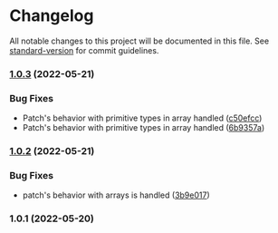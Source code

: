 # Changelog

All notable changes to this project will be documented in this file. See [standard-version](https://github.com/conventional-changelog/standard-version) for commit guidelines.

### [1.0.3](https://github.com/samidalil/fge/compare/v1.0.2...v1.0.3) (2022-05-21)


### Bug Fixes

* Patch's behavior with primitive types in array handled ([c50efcc](https://github.com/samidalil/fge/commit/c50efcc6571cebf72db47a5543ea8443676acfaf))
* Patch's behavior with primitive types in array handled ([6b9357a](https://github.com/samidalil/fge/commit/6b9357a8a490600c5ced9ee9a679d2c2cb8b32db))

### [1.0.2](https://github.com/samidalil/fge/compare/v1.0.1...v1.0.2) (2022-05-21)


### Bug Fixes

* patch's behavior with arrays is handled ([3b9e017](https://github.com/samidalil/fge/commit/3b9e0171af03d697661bcc60ed024d31e79abb9b))

### 1.0.1 (2022-05-20)
